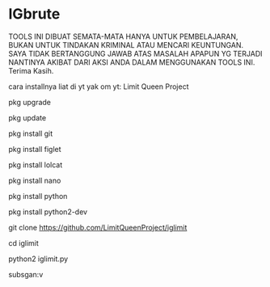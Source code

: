 # IGbrute
TOOLS INI DIBUAT SEMATA-MATA HANYA UNTUK PEMBELAJARAN, BUKAN UNTUK TINDAKAN KRIMINAL ATAU MENCARI KEUNTUNGAN. SAYA TIDAK BERTANGGUNG JAWAB ATAS MASALAH APAPUN YG TERJADI NANTINYA AKIBAT DARI AKSI ANDA DALAM MENGGUNAKAN TOOLS INI. Terima Kasih.




cara installnya liat di yt yak om yt: Limit Queen Project

pkg upgrade

pkg update

pkg install git

pkg install figlet

pkg install lolcat

pkg install nano

pkg install python

pkg install python2-dev

git clone https://github.com/LimitQueenProject/iglimit

cd iglimit

python2 iglimit.py



subsgan:v
